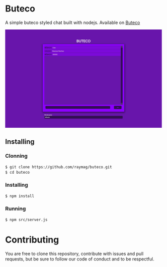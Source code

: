 # Buteco
A simple buteco styled chat built with nodejs. Available on [Buteco](https://buteco-io.herokuapp.com/)

![ScreenShot](https://github.com/raymag/buteco/blob/master/src/views/img/screenshot.jpg?raw=true)

## Installing

### Clonning
```bash
$ git clone https://github.com/raymag/buteco.git
$ cd buteco
```

### Installing
```bash
$ npm install
```

### Running
```bash
$ npm src/server.js
```
# Contributing
You are free to clone this repository, contribute with issues and pull requests, but be sure to follow our code of conduct and to be respectful.
